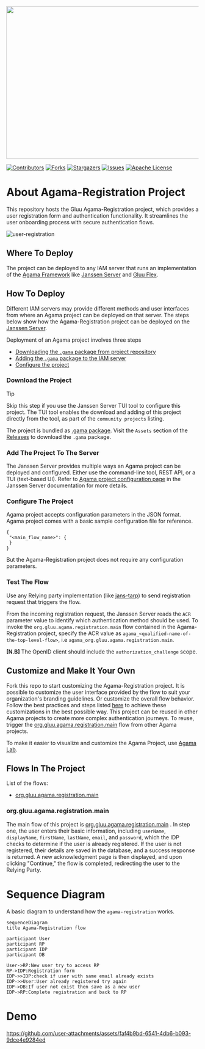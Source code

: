 <p>
 <img width="600" height="400" src="https://github.com/user-attachments/assets/eaf335b4-2d08-40fe-aa8e-05616098366d">
</p>

[![Contributors][contributors-shield]](contributors-url)
[![Forks][forks-shield]](forks-url)
[![Stargazers][stars-shield]](stars-url)
[![Issues][issues-shield]](issues-url)
[![Apache License][license-shield]](license-url)
 
# About Agama-Registration Project

This repository hosts the Gluu Agama-Registration project, which provides a user registration form and authentication functionality. It streamlines the user onboarding process with secure authentication flows.

![user-registration](https://github.com/user-attachments/assets/70c63e30-c9ac-4fdf-b9bf-262a4ccdf29b)

## Where To Deploy

The project can be deployed to any IAM server that runs an implementation of 
the [Agama Framework](https://docs.jans.io/head/agama/introduction/) like 
[Janssen Server](https://jans.io) and [Gluu Flex](https://gluu.org/flex/).

## How To Deploy

Different IAM servers may provide different methods and 
user interfaces from where an Agama project can be deployed on that server. 
The steps below show how the Agama-Registration project can be deployed on the 
[Janssen Server](https://jans.io). 

Deployment of an Agama project involves three steps

- [Downloading the `.gama` package from project repository](#download-the-project)
- [Adding the `.gama` package to the IAM server](#add-the-project-to-the-server)
- [Configure the project](#configure-the-project)


### Download the Project

> [!TIP]
> Skip this step if you use the Janssen Server TUI tool to 
> configure this project. The TUI tool enables the download and adding of this 
> project directly from the tool, as part of the `community projects` listing. 

The project is bundled as 
[.gama package](https://docs.jans.io/head/agama/gama-format/). 
Visit the `Assets` section of the 
[Releases](https://github.com/GluuFederation/agama-registration/releases) to download 
the `.gama` package.

### Add The Project To The Server

 The Janssen Server provides multiple ways an Agama project can be 
 deployed and configured. Either use the command-line tool, REST API, or a 
 TUI (text-based UI). Refer to 
 [Agama project configuration page](https://docs.jans.io/head/admin/config-guide/auth-server-config/agama-project-configuration/) in the Janssen Server documentation for more 
 details.

### Configure The Project

Agama project accepts configuration parameters in the JSON format. Agama 
project comes with a basic sample configuration file for reference.
 ```
{
  "<main_flow_name>": {
  }
}
 ```

But the Agama-Registration project does not require any configuration parameters.


### Test The Flow

Use any Relying party implementation (like [jans-tarp](https://github.com/JanssenProject/jans/tree/main/demos/jans-tarp)) to send registration request that triggers the flow.

From the incoming registration request, the Janssen Server reads the `ACR` 
parameter value to identify which authentication method should be used. 
To invoke the `org.gluu.agama.registration.main` flow contained in the  Agama-Registration project, 
specify the ACR value as `agama_<qualified-name-of-the-top-level-flow>`, 
i.e  `agama_org.gluu.agama.registration.main`.

**[N.B]** The OpenID client should include the `authorization_challenge` scope.

## Customize and Make It Your Own

Fork this repo to start customizing the Agama-Registration project. It is possible to 
customize the user interface provided by the flow to suit your organization's 
branding guidelines. Or customize the overall flow behavior. Follow the best 
practices and steps listed [here](https://docs.jans.io/head/admin/developer/agama/agama-best-practices/#project-reuse-and-customizations)
to achieve these customizations in the best possible way.
This project can be reused in other Agama projects to create more complex
authentication journeys. To reuse, trigger the 
[org.gluu.agama.registration.main](#orggluuagamaregistrationmain) flow from other Agama projects.

To make it easier to visualize and customize the Agama Project, use
[Agama Lab](https://cloud.gluu.org/agama-lab/login).

## Flows In The Project

List of the flows: 

- [org.gluu.agama.registration.main](#orggluuagamaregistrationmain)

### org.gluu.agama.registration.main

The main flow of this project is [org.gluu.agama.registration.main](./code/org.gluu.agama.registration.main.flow) .
In step one, the user enters their basic information, including `userName`, `displayName`, `firstName`, `lastName`, `email`, and `password`, which the IDP checks to determine if the user is already registered. If the user is not registered, their details are saved in the database, and a success response is returned. A new acknowledgment page is then displayed, and upon clicking "Continue," the flow is completed, redirecting the user to the Relying Party.

# Sequence Diagram

A basic diagram to understand how the `agama-registration` works.

```mermaid
sequenceDiagram
title Agama-Registration flow

participant User
participant RP
participant IDP
participant DB

User->RP:New user try to access RP
RP->IDP:Registration form
IDP->>IDP:check if user with same email already exists
IDP->>User:User already registered try again
IDP->DB:If user not exist then save as a new user
IDP->RP:Complete registration and back to RP
```

# Demo


https://github.com/user-attachments/assets/faf4b9bd-6541-4db6-b093-9dce4e9284ed





 <!-- This are stats url reference for this repository -->
[contributors-shield]: https://img.shields.io/github/contributors/GluuFederation/agama-registration.svg?style=for-the-badge
[contributors-url]: https://github.com/GluuFederation/agama-registration/graphs/contributors
[forks-shield]: https://img.shields.io/github/forks/GluuFederation/agama-registration.svg?style=for-the-badge
[forks-url]: https://github.com/GluuFederation/agama-registration/network/members
[stars-shield]: https://img.shields.io/github/stars/GluuFederation/agama-registration?style=for-the-badge
[stars-url]: https://github.com/GluuFederation/agama-registration/stargazers
[issues-shield]: https://img.shields.io/github/issues/GluuFederation/agama-registration.svg?style=for-the-badge
[issues-url]: https://github.com/GluuFederation/agama-registration/issues
[license-shield]: https://img.shields.io/github/license/GluuFederation/agama-registration.svg?style=for-the-badge
[license-url]: https://github.com/GluuFederation/agama-registration/blob/main/LICENSE
